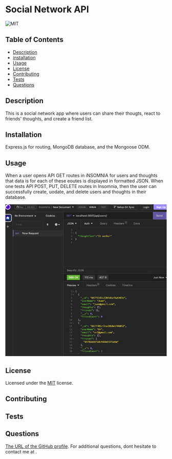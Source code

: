 # Social Network API

![MIT](https://img.shields.io/badge/License-MIT-yellow.svg)

## Table of Contents

- [Description](#description)
- [installation](#installation)
- [Usage](#usage)
- [License](#license)
- [Contributing](#contributing)
- [Tests](#tests)
- [Questions](#questions)

## Description

This is a social network app where users can share their thougts, react to friends' thoughts, and create a friend list.

## Installation

Express.js for routing, MongoDB database, and the Mongoose ODM.

## Usage

When a user opens API GET routes in iNSOMNIA for users and thoughts that data is for each of these eoutes is displayed in formatted JSON. When one tests API POST, PUT, DELETE routes in Insomnia, then the user can successfully create, uodate, and delete users and thoughts in their database.

![1685722646034](image/README/1685722646034.png)

## License

Licensed under the [MIT](http://choosealicense.com/licenses/mit/) license.

## Contributing

## Tests

## Questions

[The URL of the GitHub profile](https://github.com/LizaS2022).
For additional questions, dont hesitate to contact me at .
